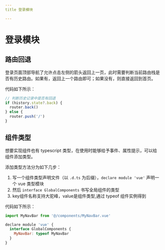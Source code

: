 ```yaml
---
title 登录模块

---
```


# 登录模块

## 路由回退

登录页面顶部导航了允许点击左侧的箭头返回上一页，此时需要判断当前路由栈是否有历史路由。如果有，返回上一个路由即可；如果没有，则直接返回到首页。

代码如下所示：

```js
// 判断历史记录中是否有回退
if (history.state?.back) {
  router.back()
} else {
  router.push('/')
}
```

## 组件类型

想要实现组件也有 typescript 类型，在使用时能够给予事件、属性提示，可以给组件添加类型。

添加类型方法分为如下几步：

1. 写一个组件类型声明文件（以 `.d.ts` 为后缀），`declare module 'vue'` 声明一个 vue 类型模块
2. 然后 `interface GlobalComponents` 书写全局组件的类型
3. key组件名称支持大驼峰，value是组件类型,通过 typeof 组件实例得到

代码如下所示：

```js
import MyNavBar from '@/components/MyNavBar.vue'

declare module 'vue' {
  interface GlobalComponents {
    MyNavBar: typeof MyNavBar
  }
}
```

